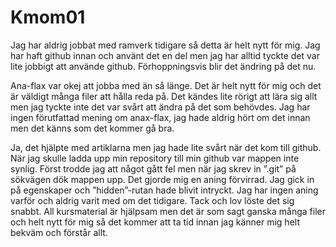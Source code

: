 Kmom01
===============================


Jag har aldrig jobbat med ramverk tidigare så detta är helt nytt för mig. Jag har haft github innan och använt det en del men jag har alltid tyckte det var lite jobbigt att använde github. Förhoppningsvis blir det ändring på det nu.

Ana-flax var okej att jobba med än så länge. Det är helt nytt för mig och det är väldigt många filer att hålla reda på. Det kändes lite rörigt att lära sig allt men jag tyckte inte det var svårt att ändra på det som behövdes. Jag har ingen förutfattad mening om anax-flax, jag hade aldrig hört om det innan men det känns som det kommer gå bra.

Ja, det hjälpte med artiklarna men jag hade lite svårt när det kom till github. När jag skulle ladda upp min repository till min github var mappen inte synlig. Först trodde jag att något gått fel men när jag skrev in ”.git” på sökvägen dök mappen upp. Det gjorde mig en aning förvirrad. Jag gick in på egenskaper och ”hidden”-rutan hade blivit intryckt. Jag har ingen aning varför och aldrig varit med om det tidigare. Tack och lov löste det sig snabbt.
All kursmaterial är hjälpsam men det är som sagt ganska många filer och helt nytt för mig så det kommer att ta tid innan jag känner mig helt bekväm och förstår allt.
